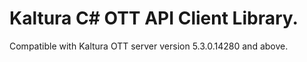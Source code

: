 # Kaltura C# OTT API Client Library.
Compatible with Kaltura OTT server version 5.3.0.14280 and above.
